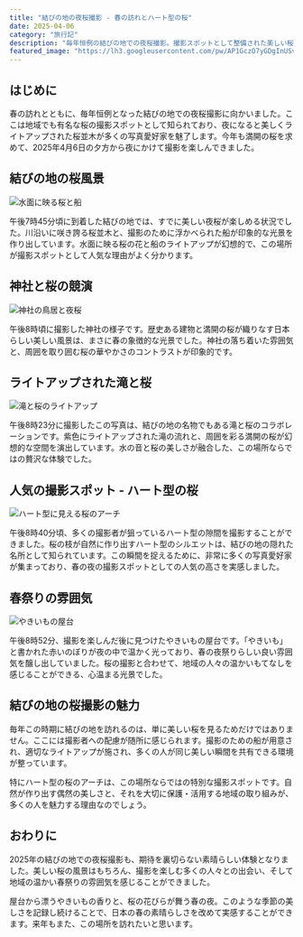 ```yaml
---
title: "結びの地の夜桜撮影 - 春の訪れとハート型の桜"
date: 2025-04-06
category: "旅行記"
description: "毎年恒例の結びの地での夜桜撮影。撮影スポットとして整備された美しい桜並木、ハート型の隙間、そして地域の温かい春祭りの雰囲気をお届けします。"
featured_image: "https://lh3.googleusercontent.com/pw/AP1GczO7yGDgInUSvKAYBraDSKbjI8ep08okUZaIIQYY6i1LCaNhMELRRxngcHf4Gw59R_tKw4Li3QEZMCIchzlcu3D4KtpDa1PTvYsyRS15SXCfJu2O90LZ0PfqacZONFA46soJtdLvJ412ZFulrZ-tnCHRaQ=s800-no-gm?authuser=0"
---
```


<!-- Google Photos元URL: https://photos.app.goo.gl/Grp4NeZmedkqgvyX9 -->

## はじめに

春の訪れとともに、毎年恒例となった結びの地での夜桜撮影に向かいました。ここは地域でも有名な桜の撮影スポットとして知られており、夜になると美しくライトアップされた桜並木が多くの写真愛好家を魅了します。今年も満開の桜を求めて、2025年4月6日の夕方から夜にかけて撮影を楽しんできました。

## 結びの地の桜風景

![水面に映る桜と船](https://lh3.googleusercontent.com/pw/AP1GczNIcFicfzAU0r4IdlcNoKIS81CIy_LZ4JhVTCU4rRwlgtSYR6fSyfQFSdJxq3_riE01AaTuRvlXMM3RpmFt2iBMKPGDb55LVAO8sbI1OvgJQTK1kkaa05BqsWg7ImWjIRF4m-l2Fjteg4WlVY9J6N8mZw=s800-no-gm?authuser=0)

午後7時45分頃に到着した結びの地では、すでに美しい夜桜が楽しめる状況でした。川沿いに咲き誇る桜並木と、撮影のために浮かべられた船が印象的な光景を作り出しています。水面に映る桜の花と船のライトアップが幻想的で、この場所が撮影スポットとして人気な理由がよく分かります。

## 神社と桜の競演

![神社の鳥居と夜桜](https://lh3.googleusercontent.com/pw/AP1GczMI-b0LHy7qQM82dW-a347WPE-NzFpaiqgCqDTD6Oomf-i8CsJbVNQ8Q2J6mmVkjUTk9tRGwLGrlRz7pqmeUwhwh_JVGmU_3hWlcaobZj9etlvygyc3efuts5tmtPuqVDoN_acFmyfrAoLXVwiadCSyCQ=s800-no-gm?authuser=0)

午後8時頃に撮影した神社の様子です。歴史ある建物と満開の桜が織りなす日本らしい美しい風景は、まさに春の象徴的な光景でした。神社の落ち着いた雰囲気と、周囲を取り囲む桜の華やかさのコントラストが印象的です。

## ライトアップされた滝と桜

![滝と桜のライトアップ](https://lh3.googleusercontent.com/pw/AP1GczMA9yuv_9_lkro8z4WLFn2XWAySaz0wv1_QbZsdVTOkmXxWSbBQhg3WZVXc1NIo3qpt_z2W7vhvQO3JM37ZDD_Zu4-OAIS-H1QkKLmIW5BBIrkfh46X4D2Iw8o2W0RlBYQVKW20EX-OQMdNeHiR9Fudiw=s800-no-gm?authuser=0)

午後8時23分に撮影したこの写真は、結びの地の名物でもある滝と桜のコラボレーションです。紫色にライトアップされた滝の流れと、周囲を彩る満開の桜が幻想的な空間を演出しています。水の音と桜の美しさが融合した、この場所ならではの贅沢な体験でした。

## 人気の撮影スポット - ハート型の桜

![ハート型に見える桜のアーチ](https://lh3.googleusercontent.com/pw/AP1GczO7yGDgInUSvKAYBraDSKbjI8ep08okUZaIIQYY6i1LCaNhMELRRxngcHf4Gw59R_tKw4Li3QEZMCIchzlcu3D4KtpDa1PTvYsyRS15SXCfJu2O90LZ0PfqacZONFA46soJtdLvJ412ZFulrZ-tnCHRaQ=s800-no-gm?authuser=0)

午後8時40分頃、多くの撮影者が狙っているハート型の隙間を撮影することができました。桜の枝が自然に作り出すハート型のシルエットは、結びの地の隠れた名所として知られています。この瞬間を捉えるために、非常に多くの写真愛好家が集まっており、春の夜の撮影スポットとしての人気の高さを実感しました。

## 春祭りの雰囲気

![やきいもの屋台](https://lh3.googleusercontent.com/pw/AP1GczOm7UKa0_tcHT1DWNGPBx5CXiejt80umlp4zgpIPh_O8xJdmEAhU78yA9BORilcfTmrXRwknNyEK6OTq5LBW-2Nvy9UJjQn2Gu5z6oDfi7kZrpKblI4-w6KWqV6afxZfGSwsQmTni3gdPY-yPOQoTfILA=s800-no-gm?authuser=0)

午後8時52分、撮影を楽しんだ後に見つけたやきいもの屋台です。「やきいも」と書かれた赤いのぼりが夜の中で温かく光っており、春の夜祭りらしい良い雰囲気を醸し出していました。桜の撮影と合わせて、地域の人々の温かいもてなしを感じることができる、心温まる光景でした。

## 結びの地の桜撮影の魅力

毎年この時期に結びの地を訪れるのは、単に美しい桜を見るためだけではありません。ここには撮影者への配慮が随所に感じられます。撮影のための船が用意され、適切なライトアップが施され、多くの人が同じ美しい瞬間を共有できる環境が整っています。

特にハート型の桜のアーチは、この場所ならではの特別な撮影スポットです。自然が作り出す偶然の美しさと、それを大切に保護・活用する地域の取り組みが、多くの人を魅力する理由なのでしょう。

## おわりに

2025年の結びの地での夜桜撮影も、期待を裏切らない素晴らしい体験となりました。美しい桜の風景はもちろん、撮影を楽しむ多くの人々との出会い、そして地域の温かい春祭りの雰囲気を感じることができました。

屋台から漂うやきいもの香りと、桜の花びらが舞う春の夜。このような季節の美しさを記録し続けることで、日本の春の素晴らしさを改めて実感することができます。来年もまた、この場所を訪れたいと思います。